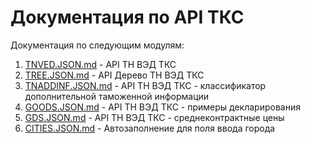 # Документация по API ТКС

Документация по следующим модулям:

1. [TNVED.JSON.md](TNVED.JSON.md) - API ТН ВЭД ТКС
2. [TREE.JSON.md](TREE.JSON.md) - API Дерево ТН ВЭД ТКС
3. [TNADDINF.JSON.md](TNADDINF.JSON.md) - API ТН ВЭД ТКС - классификатор дополнительной таможенной информации
4. [GOODS.JSON.md](GOODS.JSON.md) - API ТН ВЭД ТКС - примеры декларирования
5. [GDS.JSON.md](GDS.JSON.md) - API ТН ВЭД ТКС - среднеконтрактные цены
6. [CITIES.JSON.md](CITIES.JSON.md) - Автозаполнение для поля ввода города

